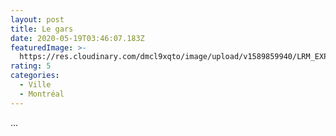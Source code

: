 ```yaml
---
layout: post
title: Le gars
date: 2020-05-19T03:46:07.183Z
featuredImage: >-
  https://res.cloudinary.com/dmcl9xqto/image/upload/v1589859940/LRM_EXPORT_566916582242590_20190510_235011859_i8w1yd.jpg
rating: 5
categories:
  - Ville
  - Montréal
---
```

...
